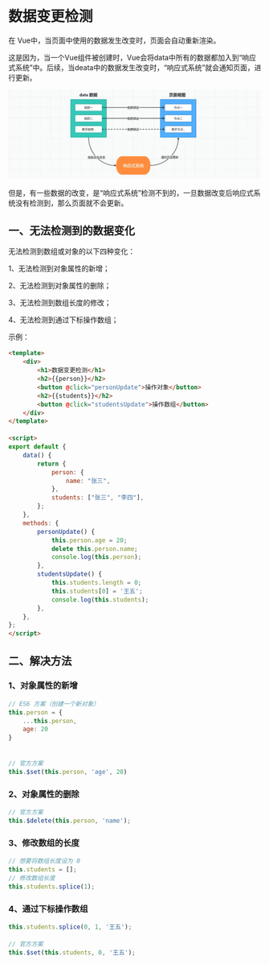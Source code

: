 # 数据变更检测

在 Vue中，当页面中使用的数据发生改变时，页面会自动重新渲染。

这是因为，当一个Vue组件被创建时，Vue会将data中所有的数据都加入到“响应式系统”中。后续，当deata中的数据发生改变时，“响应式系统”就会通知页面，进行更新。

 

![image-20230528213738529](06-数据变更检测/image-20230528213738529.png)

但是，有一些数据的改变，是“响应式系统”检测不到的，一旦数据改变后响应式系统没有检测到，那么页面就不会更新。

## 一、无法检测到的数据变化

无法检测到数组或对象的以下四种变化：

1、无法检测到对象属性的新增；

2、无法检测到对象属性的删除；

3、无法检测到数组长度的修改；

4、无法检测到通过下标操作数组；

示例：

```html
<template>
    <div>
        <h1>数据变更检测</h1>
        <h2>{{person}}</h2>
        <button @click="personUpdate">操作对象</button>
        <h2>{{students}}</h2>
        <button @click="studentsUpdate">操作数组</button>
    </div>
</template>

<script>
export default {
    data() {
        return {
            person: {
                name: "张三",
            },
            students: ["张三", "李四"],
        };
    },
    methods: {
        personUpdate() {
            this.person.age = 20;
            delete this.person.name;
            console.log(this.person);
        },
        studentsUpdate() {
            this.students.length = 0;
            this.students[0] = '王五';
            console.log(this.students);
        },
    },
};
</script>
```



## 二、解决方法

### 1、对象属性的新增

```javascript
// ES6 方案（创建一个新对象）
this.person = {
    ...this.person,
    age: 20
}


// 官方方案
this.$set(this.person, 'age', 20)
```

### 2、对象属性的删除

```javascript
// 官方方案
this.$delete(this.person, 'name');
```

### 3、修改数组的长度

```javascript
// 想要将数组长度设为 0
this.students = [];
// 修改数组长度
this.students.splice(1);
```

### 4、通过下标操作数组

```javascript
this.students.splice(0, 1, '王五');

// 官方方案
this.$set(this.students, 0, '王五');
```

